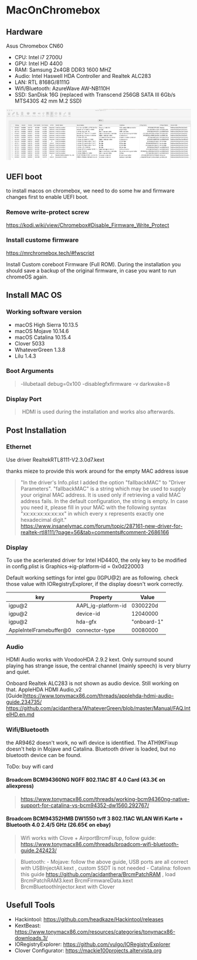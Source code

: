 # MacOnChromebox
## Hardware 
Asus Chromebox CN60
- CPU: Intel i7 2700U
- GPU: Intel HD 4400
- RAM: Samsung 2x4GB DDR3 1600 MHZ
- Audio: Intel Haswell HDA Controller and Realtek ALC283
- LAN: RTL 8168G/8111G
- Wifi/Bluetooth: AzureWave AW-NB110H
- SSD: SanDisk 16G      (replaced with Transcend 256GB SATA III 6Gb/s MTS430S 42 mm M.2 SSD)

![pcie devices](https://github.com/caikn/MacOnChromebox/blob/master/image/pcie.png?raw=true "PCIe devices")

## UEFI boot
to install macos on chromebox, we need to do some hw and firmware changes first to enable UEFI boot.
### Remove write-protect screw
https://kodi.wiki/view/Chromebox#Disable_Firmware_Write_Protect

### Install custome firmware
https://mrchromebox.tech/#fwscript

Install Custom coreboot Firmware (Full ROM). During the installation you should save a backup of the original firmware, in case you want to run chromeOS again.

## Install MAC OS
### Working software version
- macOS High Sierra 10.13.5
- macOS Mojave 10.14.6
- macOS Catalina 10.15.4
- Clover 5033
- WhateverGreen 1.3.8
- Lilu 1.4.3
  
### Boot Arguments  
> -lilubetaall debug=0x100 -disablegfxfirmware -v darkwake=8
 
### Display Port
> HDMI is used during the installation and works also afterwards.
  

## Post Installation

### Ethernet
Use driver RealtekRTL8111-V2.3.0d7.kext

thanks mieze to provide this work around for the empty MAC address issue
> "In the driver's Info.plist I added the option "fallbackMAC" to "Driver Parameters". "fallbackMAC" is a string which may be used to supply your original MAC address. It is used only if retrieving a valid MAC address fails. In the default configuration, the string is empty. In case you need it, please fill in your MAC with the following syntax "xx:xx:xx:xx:xx:xx" in which every x represents exactly one hexadecimal digit."  https://www.insanelymac.com/forum/topic/287161-new-driver-for-realtek-rtl8111/?page=56&tab=comments#comment-2686166

### Display
To use the acerlerated driver for Intel HD4400, the only key to be modified in config.plist is Graphics->ig-platform-id = 0x0d220003

Default working settings for intel gpu (IGPU@2) are as following. check those value with IORegistryExplorer, if the display doesn't work correctly.

| key    | Property             | Value       |
|--------|----------------------|-------------|
| igpu@2 | AAPL,ig-platform-id  | 0300220d    |
| igpu@2 | device-id            | 12040000    |
| igpu@2 | hda-gfx              | "onboard-1" |
| AppleIntelFramebuffer@0 | connector-type | 00080000 |

### Audio
HDMI Audio works with VoodooHDA 2.9.2 kext. Only surround sound playing has strange issue, the central channel (mainly speech) is very blurry and quiet. 

Onboard Realtek ALC283 is not shown as audio device. Still working on that.
AppleHDA HDMI Audio_v2 [Guide]https://www.tonymacx86.com/threads/applehda-hdmi-audio-guide.234735/
https://github.com/acidanthera/WhateverGreen/blob/master/Manual/FAQ.IntelHD.en.md



### Wifi/Bluetooth
the AR9462 doesn't work, no wifi device is identified. The ATH9KFixup doesn't help in Mojave and Catalina.
Bluetooth driver is loaded, but no bluetooth device can be found.

ToDo: buy wifi card

#### Broadcom BCM94360NG NGFF 802.11AC BT 4.0 Card  (43.3€ on aliexpress)
  > https://www.tonymacx86.com/threads/working-bcm94360ng-native-support-for-catalina-vs-bcm94352-dw1560.292767/
  
#### Broadcom BCM94352HMB DW1550 tvff 3 802.11AC WLAN Wifi Karte + Bluetooth 4.0 2.4/5 GHz (26.65€ on ebay)
  > Wifi works with Clove + AirportBrcmFixup, follow guide: https://www.tonymacx86.com/threads/broadcom-wifi-bluetooth-guide.242423/
    
  > Bluetooth: 
     - Mojave: follow the above guide, USB ports are all correct with USBInjectAll.kext , custom SSDT is not needed
     - Catalina: follown this guide https://github.com/acidanthera/BrcmPatchRAM , load BrcmPatchRAM3.kext BrcmFirmwareData.kext BrcmBluetoothInjector.kext with Clover


## Usefull Tools
  - Hackintool: https://github.com/headkaze/Hackintool/releases
  - KextBeast: https://www.tonymacx86.com/resources/categories/tonymacx86-downloads.3/
  - IORegistryExplorer: https://github.com/vulgo/IORegistryExplorer
  - Clover Configurator: https://mackie100projects.altervista.org
